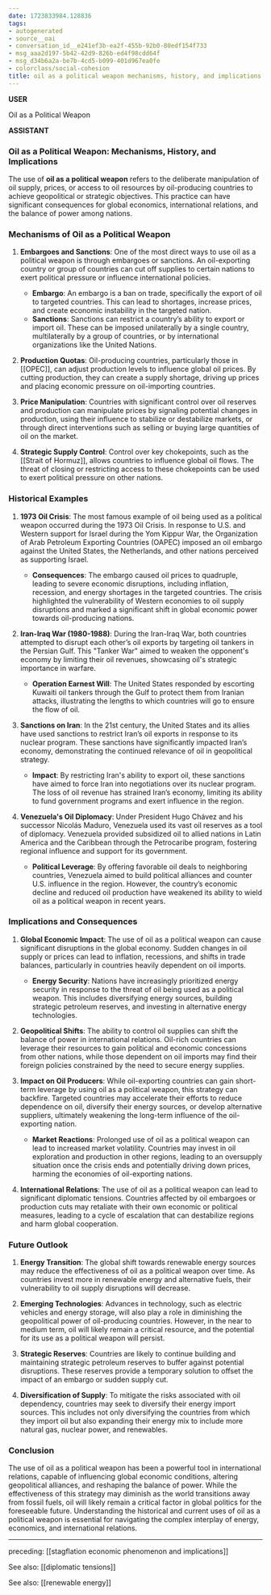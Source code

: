 ```yaml
---
date: 1723833984.128836
tags:
- autogenerated
- source__oai
- conversation_id__e241ef3b-ea2f-455b-92b0-80edf154f733
- msg_aaa2d197-5b42-42d9-826b-ed4f98cdd64f
- msg_d34b6a2a-be7b-4cd5-b099-401d967ea0fe
- colorclass/social-cohesion
title: oil as a political weapon mechanisms, history, and implications
---
```


**USER**

Oil as a Political Weapon


**ASSISTANT**

### Oil as a Political Weapon: Mechanisms, History, and Implications

The use of **oil as a political weapon** refers to the deliberate manipulation of oil supply, prices, or access to oil resources by oil-producing countries to achieve geopolitical or strategic objectives. This practice can have significant consequences for global economics, international relations, and the balance of power among nations.

### Mechanisms of Oil as a Political Weapon

1. **Embargoes and Sanctions**: One of the most direct ways to use oil as a political weapon is through embargoes or sanctions. An oil-exporting country or group of countries can cut off supplies to certain nations to exert political pressure or influence international policies.

   - **Embargo**: An embargo is a ban on trade, specifically the export of oil to targeted countries. This can lead to shortages, increase prices, and create economic instability in the targeted nation.
   - **Sanctions**: Sanctions can restrict a country’s ability to export or import oil. These can be imposed unilaterally by a single country, multilaterally by a group of countries, or by international organizations like the United Nations.

2. **Production Quotas**: Oil-producing countries, particularly those in [[OPEC]], can adjust production levels to influence global oil prices. By cutting production, they can create a supply shortage, driving up prices and placing economic pressure on oil-importing countries.

3. **Price Manipulation**: Countries with significant control over oil reserves and production can manipulate prices by signaling potential changes in production, using their influence to stabilize or destabilize markets, or through direct interventions such as selling or buying large quantities of oil on the market.

4. **Strategic Supply Control**: Control over key chokepoints, such as the [[Strait of Hormuz]], allows countries to influence global oil flows. The threat of closing or restricting access to these chokepoints can be used to exert political pressure on other nations.

### Historical Examples

1. **1973 Oil Crisis**: The most famous example of oil being used as a political weapon occurred during the 1973 Oil Crisis. In response to U.S. and Western support for Israel during the Yom Kippur War, the Organization of Arab Petroleum Exporting Countries (OAPEC) imposed an oil embargo against the United States, the Netherlands, and other nations perceived as supporting Israel.

   - **Consequences**: The embargo caused oil prices to quadruple, leading to severe economic disruptions, including inflation, recession, and energy shortages in the targeted countries. The crisis highlighted the vulnerability of Western economies to oil supply disruptions and marked a significant shift in global economic power towards oil-producing nations.

2. **Iran-Iraq War (1980-1988)**: During the Iran-Iraq War, both countries attempted to disrupt each other’s oil exports by targeting oil tankers in the Persian Gulf. This "Tanker War" aimed to weaken the opponent's economy by limiting their oil revenues, showcasing oil's strategic importance in warfare.

   - **Operation Earnest Will**: The United States responded by escorting Kuwaiti oil tankers through the Gulf to protect them from Iranian attacks, illustrating the lengths to which countries will go to ensure the flow of oil.

3. **Sanctions on Iran**: In the 21st century, the United States and its allies have used sanctions to restrict Iran’s oil exports in response to its nuclear program. These sanctions have significantly impacted Iran’s economy, demonstrating the continued relevance of oil in geopolitical strategy.

   - **Impact**: By restricting Iran's ability to export oil, these sanctions have aimed to force Iran into negotiations over its nuclear program. The loss of oil revenue has strained Iran’s economy, limiting its ability to fund government programs and exert influence in the region.

4. **Venezuela's Oil Diplomacy**: Under President Hugo Chávez and his successor Nicolás Maduro, Venezuela used its vast oil reserves as a tool of diplomacy. Venezuela provided subsidized oil to allied nations in Latin America and the Caribbean through the Petrocaribe program, fostering regional influence and support for its government.

   - **Political Leverage**: By offering favorable oil deals to neighboring countries, Venezuela aimed to build political alliances and counter U.S. influence in the region. However, the country’s economic decline and reduced oil production have weakened its ability to wield oil as a political weapon in recent years.

### Implications and Consequences

1. **Global Economic Impact**: The use of oil as a political weapon can cause significant disruptions in the global economy. Sudden changes in oil supply or prices can lead to inflation, recessions, and shifts in trade balances, particularly in countries heavily dependent on oil imports.

   - **Energy Security**: Nations have increasingly prioritized energy security in response to the threat of oil being used as a political weapon. This includes diversifying energy sources, building strategic petroleum reserves, and investing in alternative energy technologies.

2. **Geopolitical Shifts**: The ability to control oil supplies can shift the balance of power in international relations. Oil-rich countries can leverage their resources to gain political and economic concessions from other nations, while those dependent on oil imports may find their foreign policies constrained by the need to secure energy supplies.

3. **Impact on Oil Producers**: While oil-exporting countries can gain short-term leverage by using oil as a political weapon, this strategy can backfire. Targeted countries may accelerate their efforts to reduce dependence on oil, diversify their energy sources, or develop alternative suppliers, ultimately weakening the long-term influence of the oil-exporting nation.

   - **Market Reactions**: Prolonged use of oil as a political weapon can lead to increased market volatility. Countries may invest in oil exploration and production in other regions, leading to an oversupply situation once the crisis ends and potentially driving down prices, harming the economies of oil-exporting nations.

4. **International Relations**: The use of oil as a political weapon can lead to significant diplomatic tensions. Countries affected by oil embargoes or production cuts may retaliate with their own economic or political measures, leading to a cycle of escalation that can destabilize regions and harm global cooperation.

### Future Outlook

1. **Energy Transition**: The global shift towards renewable energy sources may reduce the effectiveness of oil as a political weapon over time. As countries invest more in renewable energy and alternative fuels, their vulnerability to oil supply disruptions will decrease.

2. **Emerging Technologies**: Advances in technology, such as electric vehicles and energy storage, will also play a role in diminishing the geopolitical power of oil-producing countries. However, in the near to medium term, oil will likely remain a critical resource, and the potential for its use as a political weapon will persist.

3. **Strategic Reserves**: Countries are likely to continue building and maintaining strategic petroleum reserves to buffer against potential disruptions. These reserves provide a temporary solution to offset the impact of an embargo or sudden supply cut.

4. **Diversification of Supply**: To mitigate the risks associated with oil dependency, countries may seek to diversify their energy import sources. This includes not only diversifying the countries from which they import oil but also expanding their energy mix to include more natural gas, nuclear power, and renewables.

### Conclusion

The use of oil as a political weapon has been a powerful tool in international relations, capable of influencing global economic conditions, altering geopolitical alliances, and reshaping the balance of power. While the effectiveness of this strategy may diminish as the world transitions away from fossil fuels, oil will likely remain a critical factor in global politics for the foreseeable future. Understanding the historical and current uses of oil as a political weapon is essential for navigating the complex interplay of energy, economics, and international relations.


---

preceding: [[stagflation economic phenomenon and implications]]

See also: [[diplomatic tensions]]


See also: [[renewable energy]]